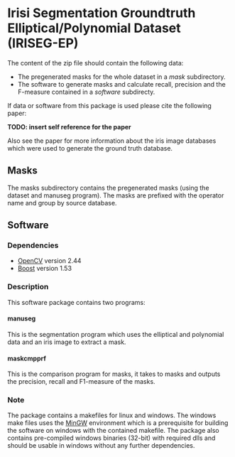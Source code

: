 Irisi Segmentation Groundtruth Elliptical/Polynomial Dataset (IRISEG-EP)
========================================================================

The content of the zip file should contain the following data:

 * The pregenerated masks for the whole dataset in a _mask_ subdirectory.
 * The software to generate masks and calculate recall, precision and the F-measure contained in a _software_ subdirecty.

If data or software from this package is used please cite the following paper:

__TODO: insert self reference for the paper__

Also see the paper for more information about the iris image databases which were used to generate the ground truth database.

Masks
-----

The masks subdirectory contains the pregenerated masks (using the dataset and manuseg program). The masks are prefixed with the operator name and group by source database.


Software
--------

### Dependencies

 * [OpenCV](http://opencv.org/) version 2.44
 * [Boost](http://www.boost.org/) version 1.53

### Description

This software package contains two programs:

#### manuseg

This is the segmentation program which uses the elliptical and polynomial data and an iris image to extract a mask.

#### maskcmpprf

This is the comparison program for masks, it takes to masks and outputs the precision, recall and F1-measure of the masks.

### Note

The package contains a makefiles for linux and windows. The windows make files uses the [MinGW](http://mingw.org/) environment which is a prerequisite for building the software on windows with the contained makefile. The package also contains pre-compiled windows binaries (32-bit) with required dlls and should be usable in windows without any further dependencies.
